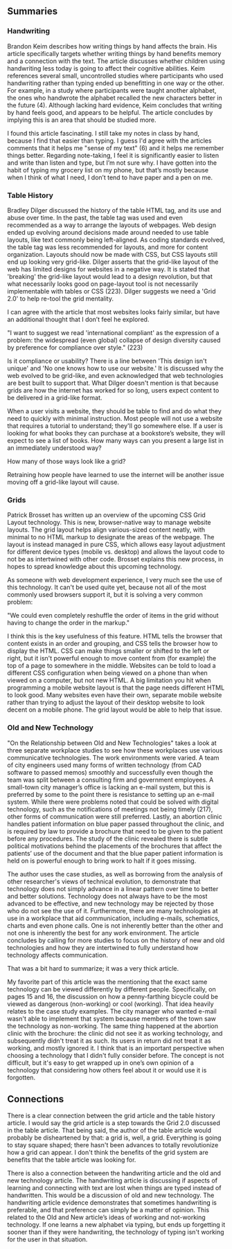 ## Summaries

### Handwriting

Brandon Keim describes how writing things by hand affects the brain. His article specifically targets whether writing things by hand benefits memory and a connection with the text. The article discusses whether children using handwriting less today is going to affect their cognitive abilities. Keim references several small, uncontrolled studies where participants who used handwriting rather than typing ended up benefitting in one way or the other. For example, in a study where participants were taught another alphabet, the ones who handwrote the alphabet recalled the new characters better in the future (4). Although lacking hard evidence, Keim concludes that writing by hand feels good, and appears to be helpful. The article concludes by implying this is an area that should be studied more. 

I found this article fascinating. I still take my notes in class by hand, because I find that easier than typing. I guess I'd agree with the articles comments that it helps me "sense of my text" (6) and it helps me remember things better. Regarding note-taking, I feel it is significantly easier to listen and write than listen and type, but I’m not sure why. I have gotten into the habit of typing my grocery list on my phone, but that’s mostly because when I think of what I need, I don’t tend to have paper and a pen on me.

### Table History

Bradley Dilger discussed the history of the table HTML tag, and its use and abuse over time. In the past, the table tag was used and even recommended as a way to arrange the layouts of webpages. Web design ended up evolving around decisions made around needed to use table layouts, like text commonly being left-aligned. As coding standards evolved, the table tag was less recommended for layouts, and more for content organization. Layouts should now be made with CSS, but CSS layouts still end up looking very grid-like. Dilger asserts that the grid-like layout of the web has limited designs for websites in a negative way. It is stated that 'breaking' the grid-like layout would lead to a design revolution, but that what necessarily looks good on  page-layout tool is not necessarily implementable with tables or CSS (223). Dilger suggests we need a 'Grid 2.0' to help re-tool the grid mentality.

I can agree with the article that most websites looks fairly similar, but have an additional thought that I don’t feel he explored.

"I want to suggest we read 'international compliant' as the expression of a problem: the widespread (even global) collapse of design diversity caused by preference for compliance over style." (223)

Is it compliance or usability? There is a line between 'This design isn't unique' and 'No one knows how to use our website.' It is discussed why the web evolved to be grid-like, and even acknowledged that web technologies are best built to support that. What Dilger doesn't mention is that because grids are how the internet has worked for so long, users expect content to be delivered in a grid-like format. 

When a user visits a website, they should be table to find and do what they need to quickly with minimal instruction. Most people will not use a website that requires a tutorial to understand; they'll go somewhere else. If a user is looking for what books they can purchase at a bookstore’s website, they will expect to see a list of books. How many ways can you present a large list in an immediately understood way? 

How many of those ways look like a grid? 

Retraining how people have learned to use the internet will be another issue moving off a grid-like layout will cause.

### Grids
Patrick Brosset has written up an overview of the upcoming CSS Grid Layout technology. This is new, browser-native way to manage website layouts. The grid layout helps align various-sized content neatly, with minimal to no HTML markup to designate the areas of the webpage. The layout is instead managed in pure CSS, which allows easy layout adjustment for different device types (mobile vs. desktop) and allows the layout code to not be as intertwined with other code. Brosset explains this new process, in hopes to spread knowledge about this upcoming technology.

As someone with web development experience, I very much see the use of this technology. It can't be used quite yet, because not all of the most commonly used browsers support it, but it is solving a very common problem:

"We could even completely reshuffle the order of items in the grid without having to change the order in the markup."

I think this is the key usefulness of this feature. HTML tells the browser that content exists in an order and grouping, and CSS tells the browser how to display the HTML. CSS can make things smaller or shifted to the left or right, but it isn't powerful enough to move content from (for example) the top of a page to somewhere in the middle. Websites can be told to load a different CSS configuration when being viewed on a phone than when viewed on a computer, but not new HTML.  A big limitation you hit when programming a mobile website layout is that the page needs different HTML to look good. Many websites even have their own, separate mobile website rather than trying to adjust the layout of their desktop website to look decent on a mobile phone. The grid layout would be able to help that issue.

### Old and New Technology

"On the Relationship between Old and New Technologies" takes a look at three separate workplace studies to see how these workplaces use various communicative technologies. The work environments were varied. A team of city engineers used many forms of written technology (from CAD software to passed memos) smoothly and successfully even though the team was split between a consulting firm and government employees. A small-town city manager’s office is lacking an e-mail system, but this is preferred by some to the point there is resistance to setting up an e-mail system. While there were problems noted that could be solved with digital technology, such as the notifications of meetings not being timely (217), other forms of communication were still preferred. Lastly, an abortion clinic handles patient information on blue paper passed throughout the clinic, and is required by law to provide a brochure that need to be given to the patient before any procedures. The study of the clinic revealed there is subtle political motivations behind the placements of the brochures that affect the patients’ use of the document and that the blue paper patient information is held on is powerful enough to bring work to halt if it goes missing.

The author uses the case studies, as well as borrowing from the analysis of other researcher's views of technical evolution, to demonstrate that technology does not simply advance in a linear pattern over time to better and better solutions. Technology does not always have to be the most advanced to be effective, and new technology may be rejected by those who do not see the use of it. Furthermore, there are many technologies at use in a workplace that aid communication, including e-mails, schematics, charts and even phone calls. One is not inherently better than the other and not one is inherently the best for any work environment. The article concludes by calling for more studies to focus on the history of new and old technologies and how they are intertwined to fully understand how technology affects communication.

That was a bit hard to summarize; it was a very thick article. 

My favorite part of this article was the mentioning that the exact same technology can be viewed differently by different people. Specifically, on pages 15 and 16, the discussion on how a penny-farthing bicycle could be viewed as dangerous (non-working) or cool (working). That idea heavily relates to the case study examples. The city manager who wanted e-mail wasn't able to implement that system because members of the town saw the technology as non-working. The same thing happened at the abortion clinic with the brochure: the clinic did not see it as working technology, and subsequently didn't treat it as such. Its users in return did not treat it as working, and mostly ignored it. 
I think that is an important perspective when choosing a technology that I didn't fully consider before. The concept is not difficult, but it's easy to get wrapped up in one’s own opinion of a technology that considering how others feel about it or would use it is forgotten.

## Connections

There is a clear connection between the grid article and the table history article. I would say the grid article is a step towards the Grid 2.0 discussed in the table article. That being said, the author of the table article would probably be disheartened by that: a grid is, well, a grid. Everything is going to stay square shaped; there hasn't been advances to totally revolutionize how a grid can appear. I don't think the benefits of the grid system are benefits that the table article was looking for. 

There is also a connection between the handwriting article and the old and new technology article. The handwriting article is discussing if aspects of learning and connecting with text are lost when things are typed instead of handwritten. This would be a discussion of old and new technology. The handwriting article evidence demonstrates that sometimes handwriting is preferable, and that preference can simply be a matter of opinion. This related to the Old and New article’s ideas of working and not-working technology. If one learns a new alphabet via typing, but ends up forgetting it sooner than if they were handwriting, the technology of typing isn't working for the user in that situation.
